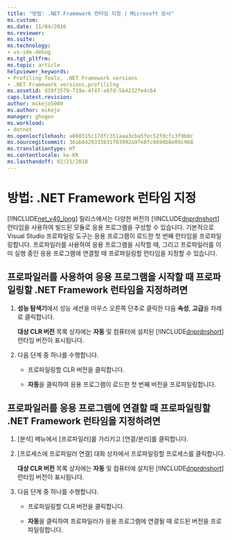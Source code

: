 ```yaml
---
title: "방법: .NET Framework 런타임 지정 | Microsoft 문서"
ms.custom: 
ms.date: 11/04/2016
ms.reviewer: 
ms.suite: 
ms.technology:
- vs-ide-debug
ms.tgt_pltfrm: 
ms.topic: article
helpviewer_keywords:
- Profiling Tools, .NET Framework versions
- .NET Framework versions,profililng
ms.assetid: d39f3579-719a-4f47-a97d-5b4232fe4c64
caps.latest.revision: 
author: mikejo5000
ms.author: mikejo
manager: ghogen
ms.workload:
- dotnet
ms.openlocfilehash: a060315c17dfc351aaa3cba5fec52fdcfc3f9b0c
ms.sourcegitcommit: 36ab8429333b31f03992a9fe8fc669db8e09c968
ms.translationtype: HT
ms.contentlocale: ko-KR
ms.lasthandoff: 02/21/2018
---
```

# <a name="how-to-specify-the-net-framework-runtime"></a>방법: .NET Framework 런타임 지정

[!INCLUDE[net_v40_long](../code-quality/includes/net_v40_long_md.md)] 릴리스에서는 다양한 버전의 [!INCLUDE[dnprdnshort](../code-quality/includes/dnprdnshort_md.md)] 런타임을 사용하여 빌드된 모듈로 응용 프로그램을 구성할 수 있습니다. 기본적으로 Visual Studio 프로파일링 도구는 응용 프로그램이 로드한 첫 번째 런타임을 프로파일링합니다. 프로파일러를 사용하여 응용 프로그램을 시작할 때, 그리고 프로파일러를 이미 실행 중인 응용 프로그램에 연결할 때 프로파일링할 런타임을 지정할 수 있습니다.

## <a name="to-specify-the-net-framework-run-time-to-profile-when-starting-an-application-with-the-profiler"></a>프로파일러를 사용하여 응용 프로그램을 시작할 때 프로파일링할 .NET Framework 런타임을 지정하려면

1. **성능 탐색기**에서 성능 세션을 마우스 오른쪽 단추로 클릭한 다음 **속성**, **고급**을 차례로 클릭합니다.

     **대상 CLR 버전** 목록 상자에는 **자동** 및 컴퓨터에 설치된 [!INCLUDE[dnprdnshort](../code-quality/includes/dnprdnshort_md.md)] 런타임 버전이 표시됩니다.

2. 다음 단계 중 하나를 수행합니다.

    - 프로파일링할 CLR 버전을 클릭합니다.

    - **자동**을 클릭하여 응용 프로그램이 로드한 첫 번째 버전을 프로파일링합니다.

## <a name="to-specify-the-net-framework-run-time-to-profile-when-attaching-the-profiler-to-an-application"></a>프로파일러를 응용 프로그램에 연결할 때 프로파일링할 .NET Framework 런타임을 지정하려면

1. [분석] 메뉴에서 [프로파일러]를 가리키고 [연결/분리]를 클릭합니다.

2. [프로세스에 프로파일러 연결] 대화 상자에서 프로파일링할 프로세스를 클릭합니다.

     **대상 CLR 버전** 목록 상자에는 **자동** 및 컴퓨터에 설치된 [!INCLUDE[dnprdnshort](../code-quality/includes/dnprdnshort_md.md)] 런타임 버전이 표시됩니다.

3. 다음 단계 중 하나를 수행합니다.

    - 프로파일링할 CLR 버전을 클릭합니다.

    - **자동**을 클릭하여 프로파일러가 응용 프로그램에 연결될 때 로드된 버전을 프로파일링합니다.
